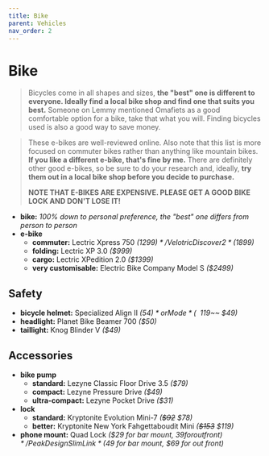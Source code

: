 ```yaml
---
title: Bike
parent: Vehicles
nav_order: 2
---
```

# Bike

> Bicycles come in all shapes and sizes, **the "best" one is different to everyone. Ideally find a local bike shop and find one that suits you best.** Someone on Lemmy mentioned Omafiets as a good comfortable option for a bike, take that what you will. Finding bicycles used is also a good way to save money.

> These e-bikes are well-reviewed online. Also note that this list is more focused on commuter bikes rather than anything like mountain bikes. **If you like a different e-bike, that's fine by me.** There are definitely other good e-bikes, so be sure to do your research and, ideally, **try them out in a local bike shop before you decide to purchase.**
> 
> **NOTE THAT E-BIKES ARE EXPENSIVE. PLEASE GET A GOOD BIKE LOCK AND DON'T LOSE IT!**

- **bike:** *100% down to personal preference, the "best" one differs from person to person*
- **e-bike** 
	- **commuter:** Lectric Xpress 750 *($1299)* / Velotric Discover 2 *($1899)* 
	- **folding:** Lectric XP 3.0 *($999)*
	- **cargo:** Lectric XPedition 2.0 *($1399)*
	- **very customisable:** Electric Bike Company Model S *($2499)*

## Safety

- **bicycle helmet:** Specialized Align II *($54)* or Mode *(~~$119~~ $49)*
- **headlight:** Planet Bike Beamer 700 *($50)*
- **taillight:** Knog Blinder V *($49)* 

## Accessories

- **bike pump** 
	- **standard:** Lezyne Classic Floor Drive 3.5 *($79)*
	- **compact:** Lezyne Pressure Drive *($49)*
	- **ultra-compact:** Lezyne Pocket Drive *($31)*
- **lock** 
	- **standard:** Kryptonite Evolution Mini-7 *(~~$92~~ $78)*
	- **better:** Kryptonite New York Fahgettaboudit Mini *(~~$153~~ $119)*
- **phone mount:** Quad Lock *($29 for bar mount, $39 for out front)* / Peak Design SlimLink *($49 for bar mount, $69 for out front)*
